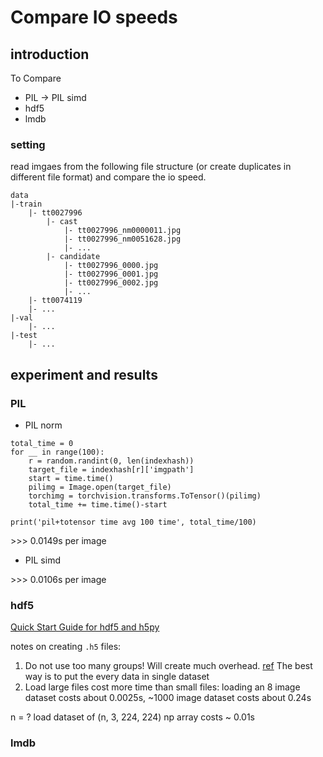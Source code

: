
# Compare IO speeds

## introduction

To Compare
* PIL -> PIL simd
* hdf5
* lmdb

### setting
read imgaes from the following file structure (or create duplicates in different file format) and compare the io speed.
```
data
|-train
    |- tt0027996
        |- cast
            |- tt0027996_nm0000011.jpg
            |- tt0027996_nm0051628.jpg
            |- ...
        |- candidate
            |- tt0027996_0000.jpg
            |- tt0027996_0001.jpg
            |- tt0027996_0002.jpg
            |- ...
    |- tt0074119
    |- ...
|-val
    |- ...
|-test
    |- ...
```

## experiment and results

### PIL
* PIL norm

```
total_time = 0
for __ in range(100):
    r = random.randint(0, len(indexhash))
    target_file = indexhash[r]['imgpath']
    start = time.time()
    pilimg = Image.open(target_file)
    torchimg = torchvision.transforms.ToTensor()(pilimg)
    total_time += time.time()-start

print('pil+totensor time avg 100 time', total_time/100)
```
\>\>\> 0.0149s per image

* PIL simd

\>\>\> 0.0106s per image

### hdf5
[Quick Start Guide for hdf5 and h5py](http://docs.h5py.org/en/stable/quick.html)

notes on creating `.h5` files:
1. Do not use too many groups! Will create much overhead. [ref](https://stackoverflow.com/questions/14332193/hdf5-storage-overhead) The best way is to put the every data in single dataset
2. Load large files cost more time than small files: loading an 8 image dataset costs about 0.0025s, \~1000 image dataset costs about 0.24s

n = ? load dataset of (n, 3, 224, 224) np array costs ~ 0.01s



### lmdb


